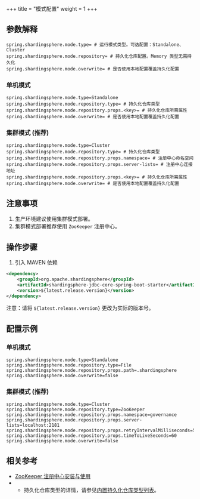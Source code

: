 +++
title = "模式配置"
weight = 1
+++

## 参数解释

```properties
spring.shardingsphere.mode.type= # 运行模式类型。可选配置：Standalone、Cluster
spring.shardingsphere.mode.repository= # 持久化仓库配置。Memory 类型无需持久化
spring.shardingsphere.mode.overwrite= # 是否使用本地配置覆盖持久化配置
```

### 单机模式

```properties
spring.shardingsphere.mode.type=Standalone
spring.shardingsphere.mode.repository.type= # 持久化仓库类型
spring.shardingsphere.mode.repository.props.<key>= # 持久化仓库所需属性
spring.shardingsphere.mode.overwrite= # 是否使用本地配置覆盖持久化配置
```

### 集群模式 (推荐)

```properties
spring.shardingsphere.mode.type=Cluster
spring.shardingsphere.mode.repository.type= # 持久化仓库类型
spring.shardingsphere.mode.repository.props.namespace= # 注册中心命名空间
spring.shardingsphere.mode.repository.props.server-lists= # 注册中心连接地址
spring.shardingsphere.mode.repository.props.<key>= # 持久化仓库所需属性
spring.shardingsphere.mode.overwrite= # 是否使用本地配置覆盖持久化配置
```

## 注意事项

1. 生产环境建议使用集群模式部署。
1. 集群模式部署推荐使用 `ZooKeeper` 注册中心。

## 操作步骤

1. 引入 MAVEN 依赖

```xml
<dependency>
    <groupId>org.apache.shardingsphere</groupId>
    <artifactId>shardingsphere-jdbc-core-spring-boot-starter</artifactId>
    <version>${latest.release.version}</version>
</dependency>
```

注意：请将 `${latest.release.version}` 更改为实际的版本号。

## 配置示例

### 单机模式

```properties
spring.shardingsphere.mode.type=Standalone
spring.shardingsphere.mode.repository.type=File
spring.shardingsphere.mode.repository.props.path=.shardingsphere
spring.shardingsphere.mode.overwrite=false
```

### 集群模式 (推荐)

```properties
spring.shardingsphere.mode.type=Cluster
spring.shardingsphere.mode.repository.type=ZooKeeper
spring.shardingsphere.mode.repository.props.namespace=governance
spring.shardingsphere.mode.repository.props.server-lists=localhost:2181
spring.shardingsphere.mode.repository.props.retryIntervalMilliseconds=500
spring.shardingsphere.mode.repository.props.timeToLiveSeconds=60
spring.shardingsphere.mode.overwrite=false
```

## 相关参考

- [ZooKeeper 注册中心安装与使用](https://zookeeper.apache.org/doc/r3.7.1/zookeeperStarted.html)
- - 持久化仓库类型的详情，请参见[内置持久化仓库类型列表](/cn/user-manual/shardingsphere-jdbc/builtin-algorithm/metadata-repository/)。
